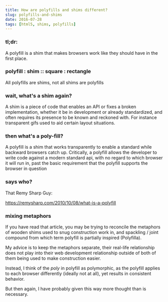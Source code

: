 ```yaml
---
title: How are polyfills and shims different?
slug: polyfills-and-shims
date: 2016-07-28
tags: [html5, shims, polyfills]
---
```


### tl;dr:

A polyfill is a shim that makes browsers work like they should have in the
first place.

<!--short-->

### polyfill : shim :: square : rectangle

All polyfills are shims, not all shims are polyfills

### wait, what's a shim again?

A shim is a piece of code that enables an API or fixes a broken implementation,
whether it be in development or already standardized, and often requires its
presence to be known and reckoned with.  For instance transparent gifs used
to aid certain layout situations.

### then what's a poly-fill?

A polyfill is a shim that works transparently to enable a standard while
backward browsers catch up.  Critically, a polyfill allows the developer to
write code against a modern standard api, with no regard to which browser it
will run in, past the basic requirement that the polyfill supports the browser
in question

### says who?

That Remy Sharp Guy:

https://remysharp.com/2010/10/08/what-is-a-polyfill

### mixing metaphors

If you have read that article, you may be trying to reconcile the metaphors
of wooden shims used to snug construction work in, and spackling / joint
compound from which term polyfill is partially inspired (Polyfilla).

My advice is to keep the metaphors separate, their real-life relationship
does not play into their web development relationship outside of both of them
being used to make construction easier.

Instead, I think of the _poly_ in polyfill as polymorphic, as the polyfill
applies to each browser differently (ideally not at all), yet results in
consistent behavior.

But then again, I have probably given this way more thought than is necessary.

